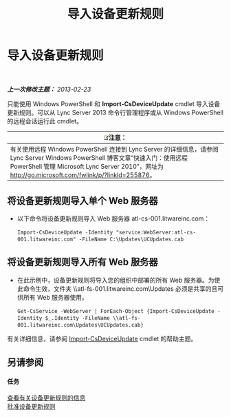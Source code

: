 ﻿---
title: 导入设备更新规则
TOCTitle: 导入设备更新规则
ms:assetid: 919e9c87-912b-4bc9-92e7-5998fc2e0bf0
ms:mtpsurl: https://technet.microsoft.com/zh-cn/library/JJ994056(v=OCS.15)
ms:contentKeyID: 52061072
ms.date: 05/19/2016
mtps_version: v=OCS.15
ms.translationtype: HT
---

# 导入设备更新规则

 

_**上一次修改主题：** 2013-02-23_

只能使用 Windows PowerShell 和 **Import-CsDeviceUpdate** cmdlet 导入设备更新规则。可以从 Lync Server 2013 命令行管理程序或从 Windows PowerShell 的远程会话运行此 cmdlet。

<table>
<thead>
<tr class="header">
<th><img src="images/Dn783119.note(OCS.15).gif" title="note" alt="note" />注意：</th>
</tr>
</thead>
<tbody>
<tr class="odd">
<td>有关使用远程 Windows PowerShell 连接到 Lync Server 的详细信息，请参阅 Lync Server Windows PowerShell 博客文章“快速入门：使用远程 PowerShell 管理 Microsoft Lync Server 2010”，网址为 <a href="http://go.microsoft.com/fwlink/p/?linkid=255876">http://go.microsoft.com/fwlink/p/?linkId=255876</a>。</td>
</tr>
</tbody>
</table>



## 将设备更新规则导入单个 Web 服务器

  - 以下命令将设备更新规则导入 Web 服务器 atl-cs-001.litwareinc.com：
    
        Import-CsDeviceUpdate -Identity "service:WebServer:atl-cs-001.litwareinc.com" -FileName C:\Updates\UCUpdates.cab

## 将设备更新规则导入所有 Web 服务器

  - 在此示例中，设备更新规则将导入您的组织中部署的所有 Web 服务器。为使此命令生效，文件夹 \\\\atl-fs-001.litwareinc.com\\Updates 必须是共享的且可供所有 Web 服务器使用。
    
        Get-CsService -WebServer | ForEach-Object {Import-CsDeviceUpdate -Identity $_.Identity -FileName \\atl-fs-001.litwareinc.com\Updates\UCUpdates.cab}

有关详细信息，请参阅 [Import-CsDeviceUpdate](import-csdeviceupdate.md) cmdlet 的帮助主题。

## 另请参阅

#### 任务

[查看有关设备更新规则的信息](lync-server-2013-view-information-about-device-update-rules.md)  
[批准设备更新规则](lync-server-2013-approve-a-device-update-rule.md)

